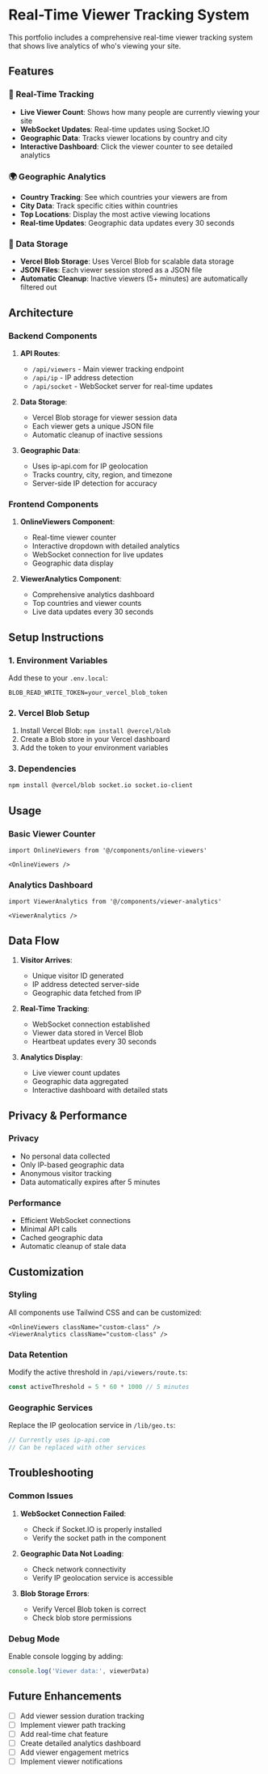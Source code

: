 # Real-Time Viewer Tracking System

This portfolio includes a comprehensive real-time viewer tracking system that shows live analytics of who's viewing your site.

## Features

### 🎯 Real-Time Tracking
- **Live Viewer Count**: Shows how many people are currently viewing your site
- **WebSocket Updates**: Real-time updates using Socket.IO
- **Geographic Data**: Tracks viewer locations by country and city
- **Interactive Dashboard**: Click the viewer counter to see detailed analytics

### 🌍 Geographic Analytics
- **Country Tracking**: See which countries your viewers are from
- **City Data**: Track specific cities within countries
- **Top Locations**: Display the most active viewing locations
- **Real-time Updates**: Geographic data updates every 30 seconds

### 💾 Data Storage
- **Vercel Blob Storage**: Uses Vercel Blob for scalable data storage
- **JSON Files**: Each viewer session stored as a JSON file
- **Automatic Cleanup**: Inactive viewers (5+ minutes) are automatically filtered out

## Architecture

### Backend Components

1. **API Routes**:
   - `/api/viewers` - Main viewer tracking endpoint
   - `/api/ip` - IP address detection
   - `/api/socket` - WebSocket server for real-time updates

2. **Data Storage**:
   - Vercel Blob storage for viewer session data
   - Each viewer gets a unique JSON file
   - Automatic cleanup of inactive sessions

3. **Geographic Data**:
   - Uses ip-api.com for IP geolocation
   - Tracks country, city, region, and timezone
   - Server-side IP detection for accuracy

### Frontend Components

1. **OnlineViewers Component**:
   - Real-time viewer counter
   - Interactive dropdown with detailed analytics
   - WebSocket connection for live updates
   - Geographic data display

2. **ViewerAnalytics Component**:
   - Comprehensive analytics dashboard
   - Top countries and viewer counts
   - Live data updates every 30 seconds

## Setup Instructions

### 1. Environment Variables
Add these to your `.env.local`:
```
BLOB_READ_WRITE_TOKEN=your_vercel_blob_token
```

### 2. Vercel Blob Setup
1. Install Vercel Blob: `npm install @vercel/blob`
2. Create a Blob store in your Vercel dashboard
3. Add the token to your environment variables

### 3. Dependencies
```bash
npm install @vercel/blob socket.io socket.io-client
```

## Usage

### Basic Viewer Counter
```tsx
import OnlineViewers from '@/components/online-viewers'

<OnlineViewers />
```

### Analytics Dashboard
```tsx
import ViewerAnalytics from '@/components/viewer-analytics'

<ViewerAnalytics />
```

## Data Flow

1. **Visitor Arrives**: 
   - Unique visitor ID generated
   - IP address detected server-side
   - Geographic data fetched from IP

2. **Real-Time Tracking**:
   - WebSocket connection established
   - Viewer data stored in Vercel Blob
   - Heartbeat updates every 30 seconds

3. **Analytics Display**:
   - Live viewer count updates
   - Geographic data aggregated
   - Interactive dashboard with detailed stats

## Privacy & Performance

### Privacy
- No personal data collected
- Only IP-based geographic data
- Anonymous visitor tracking
- Data automatically expires after 5 minutes

### Performance
- Efficient WebSocket connections
- Minimal API calls
- Cached geographic data
- Automatic cleanup of stale data

## Customization

### Styling
All components use Tailwind CSS and can be customized:
```tsx
<OnlineViewers className="custom-class" />
<ViewerAnalytics className="custom-class" />
```

### Data Retention
Modify the active threshold in `/api/viewers/route.ts`:
```typescript
const activeThreshold = 5 * 60 * 1000 // 5 minutes
```

### Geographic Services
Replace the IP geolocation service in `/lib/geo.ts`:
```typescript
// Currently uses ip-api.com
// Can be replaced with other services
```

## Troubleshooting

### Common Issues

1. **WebSocket Connection Failed**:
   - Check if Socket.IO is properly installed
   - Verify the socket path in the component

2. **Geographic Data Not Loading**:
   - Check network connectivity
   - Verify IP geolocation service is accessible

3. **Blob Storage Errors**:
   - Verify Vercel Blob token is correct
   - Check blob store permissions

### Debug Mode
Enable console logging by adding:
```typescript
console.log('Viewer data:', viewerData)
```

## Future Enhancements

- [ ] Add viewer session duration tracking
- [ ] Implement viewer path tracking
- [ ] Add real-time chat feature
- [ ] Create detailed analytics dashboard
- [ ] Add viewer engagement metrics
- [ ] Implement viewer notifications 